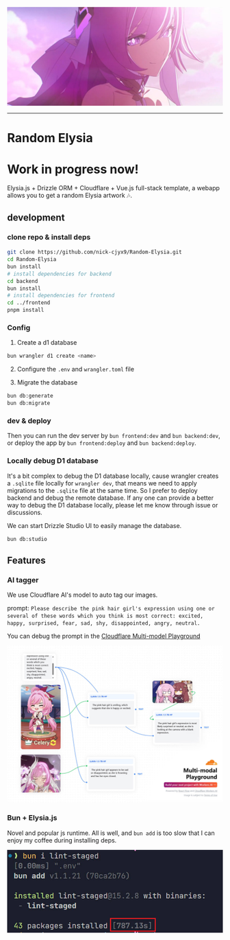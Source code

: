 <img src="./.readme/img/hero.jpg" />

----------

# Random Elysia
# Work in progress now!

Elysia.js + Drizzle ORM + Cloudflare + Vue.js full-stack template, a webapp allows you to get a random Elysia artwork 🎶.

## development

### clone repo & install deps

```bash
git clone https://github.com/nick-cjyx9/Random-Elysia.git
cd Random-Elysia
bun install
# install dependencies for backend
cd backend
bun install
# install dependencies for frontend
cd ../frontend
pnpm install
```

### Config

1. Create a d1 database

```bash
bun wrangler d1 create <name>
```

2. Configure the `.env` and `wrangler.toml` file

3. Migrate the database

```bash
bun db:generate
bun db:migrate
```

### dev & deploy

Then you can run the dev server by `bun frontend:dev` and `bun backend:dev`, or deploy the app by `bun frontend:deploy` and `bun backend:deploy`.

### Locally debug D1 database

It's a bit complex to debug the D1 database locally, cause wrangler creates a `.sqlite` file locally for `wrangler dev`, that means we need to apply migrations to the `.sqlite` file at the same time. So I prefer to deploy backend and debug the remote database. If any one can provide a better way to debug the D1 database locally, please let me know through issue or discussions.

We can start Drizzle Studio UI to easily manage the database.

```bash
bun db:studio
```

## Features

### AI tagger

We use Cloudflare AI's model to auto tag our images.

prompt: `
Please describe the pink hair girl's expression using one or several of these words which you think is most correct:
excited, happy, surprised, fear, sad, shy, disappointed, angry, neutral.
`

You can debug the prompt in the [Cloudflare Multi-model Playground](https://multi-modal.ai.cloudflare.com/)

![cfplayground](./.readme/img/cfplayground.JPG)

### Bun + Elysia.js

Novel and popular js runtime. All is well, and `bun add` is too slow that I can enjoy my coffee during
 installing deps.

![slow-bun](./.readme/img/slow-bun.JPG)
